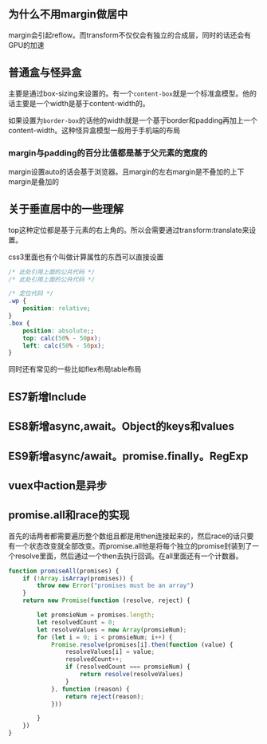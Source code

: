 ## 为什么不用margin做居中

margin会引起reflow。而transform不仅仅会有独立的合成层，同时的话还会有GPU的加速

## 普通盒与怪异盒

主要是通过box-sizing来设置的。有一个`content-box`就是一个标准盒模型。他的话主要是一个width是基于content-width的。

如果设置为`border-box`的话他的width就是一个基于border和padding再加上一个content-width。这种怪异盒模型一般用于手机端的布局

### margin与padding的百分比值都是基于父元素的宽度的

margin设置auto的话会基于浏览器。且margin的左右margin是不叠加的上下margin是叠加的

## 关于垂直居中的一些理解

top这种定位都是基于元素的右上角的。所以会需要通过transform:translate来设置。

css3里面也有个叫做计算属性的东西可以直接设置

```css
/* 此处引用上面的公共代码 */
/* 此处引用上面的公共代码 */

/* 定位代码 */
.wp {
    position: relative;
}
.box {
    position: absolute;;
    top: calc(50% - 50px);
    left: calc(50% - 50px);
}
```

同时还有常见的一些比如flex布局table布局

## ES7新增Include

## ES8新增async,await。Object的keys和values

## ES9新增async/await。promise.finally。RegExp

## vuex中action是异步

## promise.all和race的实现

首先的话两者都需要遍历整个数组且都是用then连接起来的，然后race的话只要有一个状态改变就全部改变。而promise.all他是将每个独立的promise封装到了一个resolve里面，然后通过一个then去执行回调。在all里面还有一个计数器。

```js
function promiseAll(promises) {
    if (!Array.isArray(promises)) {
        throw new Error("promises must be an array")
    }
    return new Promise(function (resolve, reject) {

        let promsieNum = promises.length;
        let resolvedCount = 0;
        let resolveValues = new Array(promsieNum);
        for (let i = 0; i < promsieNum; i++) {
            Promise.resolve(promises[i].then(function (value) {
                resolveValues[i] = value;
                resolvedCount++;
                if (resolvedCount === promsieNum) {
                    return resolve(resolveValues)
                }
            }, function (reason) {
                return reject(reason);
            }))

        }
    })
}
```

